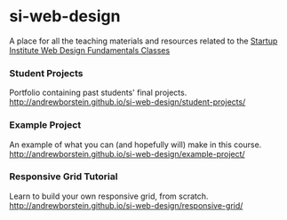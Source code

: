 # si-web-design
A place for all the teaching materials and resources related to the [Startup Institute Web Design Fundamentals Classes](https://www.startupinstitute.com)

### Student Projects
Portfolio containing past students' final projects.
http://andrewborstein.github.io/si-web-design/student-projects/

### Example Project
An example of what you can (and hopefully will) make in this course.
http://andrewborstein.github.io/si-web-design/example-project/

### Responsive Grid Tutorial
Learn to build your own responsive grid, from scratch.
http://andrewborstein.github.io/si-web-design/responsive-grid/
